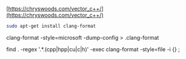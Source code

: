 
[https://chryswoods.com/vector_c++/](https://chryswoods.com/vector_c++/)

```bash
sudo apt-get install clang-format
```

clang-format -style=microsoft -dump-config > .clang-format

find . -regex '.*\.\(cpp\|hpp\|cu\|c\|h\)' -exec clang-format -style=file -i {} \;
